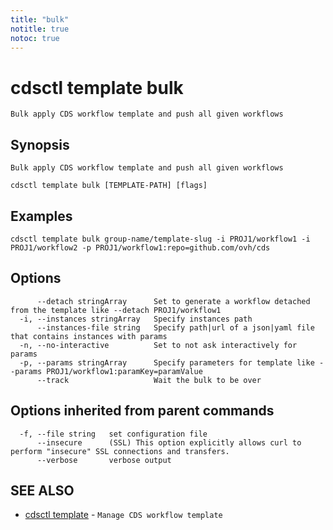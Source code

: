 ```yaml
---
title: "bulk"
notitle: true
notoc: true
---
```

# cdsctl template bulk

`Bulk apply CDS workflow template and push all given workflows`

## Synopsis

`Bulk apply CDS workflow template and push all given workflows`

```
cdsctl template bulk [TEMPLATE-PATH] [flags]
```

## Examples

```
cdsctl template bulk group-name/template-slug -i PROJ1/workflow1 -i PROJ1/workflow2 -p PROJ1/workflow1:repo=github.com/ovh/cds
```

## Options

```
      --detach stringArray      Set to generate a workflow detached from the template like --detach PROJ1/workflow1
  -i, --instances stringArray   Specify instances path
      --instances-file string   Specify path|url of a json|yaml file that contains instances with params
  -n, --no-interactive          Set to not ask interactively for params
  -p, --params stringArray      Specify parameters for template like --params PROJ1/workflow1:paramKey=paramValue
      --track                   Wait the bulk to be over
```

## Options inherited from parent commands

```
  -f, --file string   set configuration file
      --insecure      (SSL) This option explicitly allows curl to perform "insecure" SSL connections and transfers.
      --verbose       verbose output
```

## SEE ALSO

* [cdsctl template](/docs/components/cdsctl/template/)	 - `Manage CDS workflow template`

